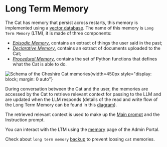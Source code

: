 # Long Term Memory

The Cat has memory that persist across restarts, this memory is implemented using a [vector database](vector_memory.md).
The name of this memory is `Long Term Memory` (LTM), it is made of three components:

- [*Episodic Memory*](episodic_memory.md), contains an extract of things the user said in the past;
- [*Declarative Memory*](declarative_memory.md), contains an extract of documents uploaded to the Cat;
- [*Procedural Memory*](procedural_memory.md), contains the set of Python functions that defines what the Cat is able to do.

![Schema of the Cheshire Cat memories](../../assets/img/diagrams/ltm.jpg){width=450px style="display: block; margin: 0 auto"}


During conversation between the Cat and the user, the memories are accessed by the Cat to retrieve relevant context for passing to the LLM and are updated when the LLM responds (details of the read and write flow of the Long Term Memory can be found in this [diagram](../../../technical/flows/chatting-with-the-cat/)).

The retrieved relevant context is used to make up the [Main prompt](../prompts/main_prompt.md) and the Instruction prompt.

You can interact with the LTM using the [memory](../../technical/basics/admin/memory.md) page of the Admin Portal.

Check about `long term memory` [backup](../../technical/advanced/memory_backup.md) to prevent loosing `cat` memories.